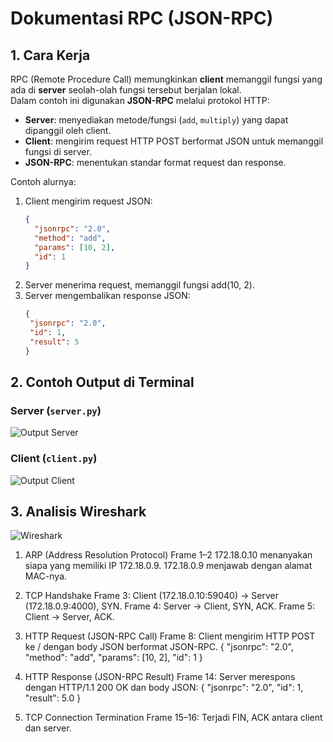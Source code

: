 # Dokumentasi RPC (JSON-RPC)

## 1. Cara Kerja
RPC (Remote Procedure Call) memungkinkan **client** memanggil fungsi yang ada di **server** seolah-olah fungsi tersebut berjalan lokal.  
Dalam contoh ini digunakan **JSON-RPC** melalui protokol HTTP:

- **Server**: menyediakan metode/fungsi (`add`, `multiply`) yang dapat dipanggil oleh client.
- **Client**: mengirim request HTTP POST berformat JSON untuk memanggil fungsi di server.
- **JSON-RPC**: menentukan standar format request dan response.

Contoh alurnya:
1. Client mengirim request JSON:
   ```json
   {
     "jsonrpc": "2.0",
     "method": "add",
     "params": [10, 2],
     "id": 1
   }
   ```
2. Server menerima request, memanggil fungsi add(10, 2).
3. Server mengembalikan response JSON:
    ```json
   {
     "jsonrpc": "2.0",
     "id": 1,
     "result": 5
   }
   ```

## 2. Contoh Output di Terminal

### Server (`server.py`)
![Output Server](dokumentasi/rpc/server.png)  

### Client (`client.py`)
![Output Client](dokumentasi/rpc/client.png)


## 3. Analisis Wireshark

![Wireshark](dokumentasi/rpc/wireshark.png)

1. ARP (Address Resolution Protocol)
Frame 1–2
172.18.0.10 menanyakan siapa yang memiliki IP 172.18.0.9.
172.18.0.9 menjawab dengan alamat MAC-nya.

2. TCP Handshake
Frame 3: Client (172.18.0.10:59040) → Server (172.18.0.9:4000), SYN.
Frame 4: Server → Client, SYN, ACK.
Frame 5: Client → Server, ACK.

3. HTTP Request (JSON-RPC Call)
Frame 8: Client mengirim HTTP POST ke / dengan body JSON berformat JSON-RPC.
{
  "jsonrpc": "2.0",
  "method": "add",
  "params": [10, 2],
  "id": 1
}

4. HTTP Response (JSON-RPC Result)
Frame 14: Server merespons dengan HTTP/1.1 200 OK dan body JSON:
{
  "jsonrpc": "2.0",
  "id": 1,
  "result": 5.0
}

5. TCP Connection Termination
Frame 15–16: Terjadi FIN, ACK antara client dan server.